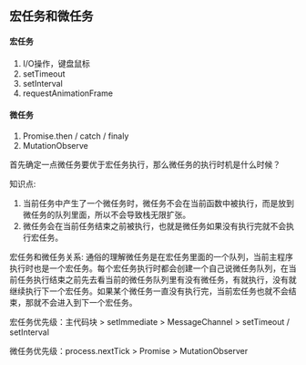 ## 宏任务和微任务 ##

#### 宏任务
1. I/O操作，键盘鼠标
2. setTimeout
3. setInterval
5. requestAnimationFrame

#### 微任务
1. Promise.then / catch / finaly
2. MutationObserve

首先确定一点微任务要优于宏任务执行，那么微任务的执行时机是什么时候？

知识点:
  1. 当前任务中产生了一个微任务时，微任务不会在当前函数中被执行，而是放到微任务的队列里面，所以不会导致栈无限扩张。
  2. 微任务会在当前任务结束之前被执行，也就是微任务如果没有执行完就不会执行宏任务。

宏任务和微任务关系:
  通俗的理解微任务是在宏任务里面的一个队列，当前主程序执行时也是一个宏任务。每个宏任务执行时都会创建一个自己说微任务队列，在当前任务执行结束之前先去看当前的微任务队列里有没有微任务，有就执行，没有就继续执行下一个宏任务。如果某个微任务一直没有执行完，当前宏任务也就不会结束，那就不会进入到下一个宏任务。


 

宏任务优先级：主代码块 > setImmediate > MessageChannel > setTimeout / setInterval


微任务优先级：process.nextTick > Promise > MutationObserver

